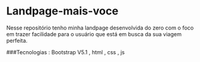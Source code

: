 # Landpage-mais-voce
Nesse repositório tenho minha landpage desenvolvida do zero com o foco em trazer facilidade para o usuário que está em busca da sua viagem perfeita.


###Tecnologias : Bootstrap V5.1 , html , css , js

